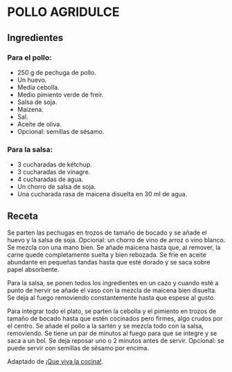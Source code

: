 # POLLO AGRIDULCE

## Ingredientes

### Para el pollo:

- 250 g de pechuga de pollo.
- Un huevo.
- Media cebolla.
- Medio pimiento verde de freír.
- Salsa de soja.
- Maizena.
- Sal.
- Aceite de oliva.
- Opcional: semillas de sésamo.

### Para la salsa:

- 3 cucharadas de kétchup.
- 3 cucharadas de vinagre.
- 4 cucharadas de agua.
- Un chorro de salsa de soja.
- Una cucharada rasa de maicena disuelta en 30 ml de agua.

## Receta

Se parten las pechugas en trozos de tamaño de bocado y se añade el huevo y la salsa de soja. Opcional: un chorro de vino de arroz o vino blanco. Se mezcla con una mano bien. Se añade maicena hasta que, al remover, la carne quede completamente suelta y bien rebozada. Se fríe en aceite abundante en pequeñas tandas hasta que esté dorado y se saca sobre papel absorbente.<br>

Para la salsa, se ponen todos los ingredientes en un cazo y cuando esté a punto de hervir se añade el vaso con la mezcla de maicena bien disuelta. Se deja al fuego removiendo constantemente hasta que espese al gusto.<br>

Para integrar todo el plato, se parten la cebolla y el pimiento en trozos de tamaño de bocado hasta que estén cocinados pero firmes, algo crudos por el centro. Se añade el pollo a la sartén y se mezcla todo con la salsa, removiendo. Se tiene un par de minutos al fuego para que se integre y se saca a un bol. Se deja reposar uno o 2 minutos antes de servir. Opcional: se puede servir con semillas de sésamo por encima. <br>

Adaptado de [¡Que viva la cocina!](https://www.youtube.com/watch?v=CZmDVL_q91s).
